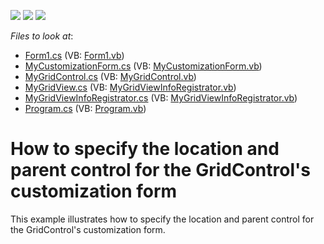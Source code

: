 <!-- default badges list -->
![](https://img.shields.io/endpoint?url=https://codecentral.devexpress.com/api/v1/VersionRange/128632002/13.1.4%2B)
[![](https://img.shields.io/badge/Open_in_DevExpress_Support_Center-FF7200?style=flat-square&logo=DevExpress&logoColor=white)](https://supportcenter.devexpress.com/ticket/details/E3472)
[![](https://img.shields.io/badge/📖_How_to_use_DevExpress_Examples-e9f6fc?style=flat-square)](https://docs.devexpress.com/GeneralInformation/403183)
<!-- default badges end -->
<!-- default file list -->
*Files to look at*:

* [Form1.cs](./CS/MyGridControl/Form1.cs) (VB: [Form1.vb](./VB/MyGridControl/Form1.vb))
* [MyCustomizationForm.cs](./CS/MyGridControl/MyCustomizationForm.cs) (VB: [MyCustomizationForm.vb](./VB/MyGridControl/MyCustomizationForm.vb))
* [MyGridControl.cs](./CS/MyGridControl/MyGridControl.cs) (VB: [MyGridControl.vb](./VB/MyGridControl/MyGridControl.vb))
* [MyGridView.cs](./CS/MyGridControl/MyGridView.cs) (VB: [MyGridViewInfoRegistrator.vb](./VB/MyGridControl/MyGridViewInfoRegistrator.vb))
* [MyGridViewInfoRegistrator.cs](./CS/MyGridControl/MyGridViewInfoRegistrator.cs) (VB: [MyGridViewInfoRegistrator.vb](./VB/MyGridControl/MyGridViewInfoRegistrator.vb))
* [Program.cs](./CS/MyGridControl/Program.cs) (VB: [Program.vb](./VB/MyGridControl/Program.vb))
<!-- default file list end -->
# How to specify the location and parent control for the GridControl's customization form


<p>This example illustrates how to specify the location and parent control for the GridControl's customization form.</p>

<br/>


